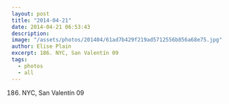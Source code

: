 ```yaml
---
layout: post
title: "2014-04-21"
date: 2014-04-21 06:53:43
description: 
image: "/assets/photos/201404/61ad7b429f219ad5712556b856a68e75.jpg"
author: Elise Plain
excerpt: 186. NYC, San Valentín 09
tags: 
  - photos
  - all
---
```


186. NYC, San Valentín 09
<p></p>
